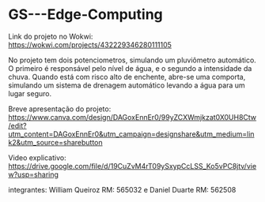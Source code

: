 # GS---Edge-Computing
Link do projeto no Wokwi: https://wokwi.com/projects/432229346280111105

No projeto tem dois potenciometros, simulando um pluviômetro automático. O primeiro é responsável pelo nível de água, e o segundo a intensidade da chuva. Quando está com risco alto de enchente, abre-se uma comporta, simulando um sistema de drenagem automático levando a água para um lugar seguro.

Breve apresentação do projeto: https://www.canva.com/design/DAGoxEnnEr0/99yZCXWmjkzat0X0UH8Ctw/edit?utm_content=DAGoxEnnEr0&utm_campaign=designshare&utm_medium=link2&utm_source=sharebutton


Video explicativo: https://drive.google.com/file/d/19CuZvM4rT09ySxypCcLSS_Ko5vPC8jtv/view?usp=sharing

integrantes: William Queiroz RM: 565032
e Daniel Duarte RM: 562508

